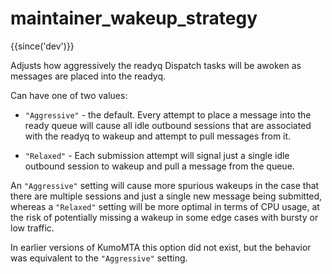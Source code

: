 # maintainer_wakeup_strategy

{{since('dev')}}

Adjusts how aggressively the readyq Dispatch tasks will be awoken
as messages are placed into the readyq.

Can have one of two values:

 * `"Aggressive"` - the default. Every attempt to place a message
   into the ready queue will cause all idle outbound sessions
   that are associated with the readyq to wakeup and attempt to
   pull messages from it.

 * `"Relaxed"` - Each submission attempt will signal just a single
   idle outbound session to wakeup and pull a message from the
   queue.

An `"Aggressive"` setting will cause more spurious wakeups in
the case that there are multiple sessions and just a single new
message being submitted, whereas a `"Relaxed"` setting will be
more optimal in terms of CPU usage, at the risk of potentially
missing a wakeup in some edge cases with bursty or low traffic.

In earlier versions of KumoMTA this option did not exist, but the
behavior was equivalent to the `"Aggressive"` setting.
